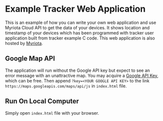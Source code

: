 # Example Tracker Web Application

This is an example of how you can write your own web application and use Myriota Cloud API to get the data of your devices. It shows location and timestamp of your devices which has been programmed with tracker user application built from tracker example C code. This web application is also hosted by [Myriota](https://apps.myriota.com/tracker).

## Google Map API

The application will run without the Google API key but expect to see an error message with an unattractive map.
You may acquire a [Google API Key](https://developers.google.com/maps/documentation/embed/get-api-key), which can be free. Then append `?key=<YOUR GOOGLE API KEY>` to the link `https://maps.googleapis.com/maps/api/js` in `index.html` file.

## Run On Local Computer

Simply open `index.html` file with your browser.
